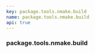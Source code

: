 ```yaml
---
key: package.tools.nmake.build
name: package.tools.nmake.build
api: true
---
```


### package.tools.nmake.build
